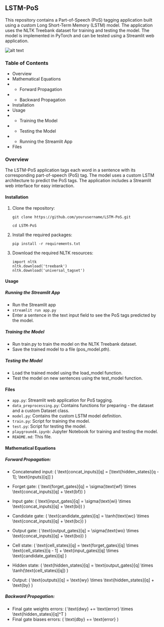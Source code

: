 ## LSTM-PoS

 This repository contains a Part-of-Speech (PoS) tagging application built using a custom Long Short-Term Memory (LSTM) model. The application uses the NLTK Treebank dataset for training and testing the model. The model is implemented in PyTorch and can be tested using a Streamlit web application.

 ![alt text](/iamges/LSTM-POS%20Streamlit.gif)

### Table of Contents
- Overview
- Mathematical Equations
- - Forward Propagation
- - Backward Propagation
- Installation
- Usage
- - Training the Model
- - Testing the Model
- - Running the Streamlit App
- Files

### Overview
 The LSTM-PoS application tags each word in a sentence with its corresponding part-of-speech (PoS) tag. The model uses a custom LSTM architecture to predict the PoS tags. The application includes a Streamlit web interface for easy interaction.

#### Installation
1. Clone the repository:
   
   ```
   git clone https://github.com/yourusername/LSTM-PoS.git
   
   cd LSTM-PoS
   ```

2. Install the required packages:
   ```
   pip install -r requirements.txt
   ```
3. Download the required NLTK resources:
   ```
   import nltk
   nltk.download('treebank')
   nltk.download('universal_tagset')
   ```

#### Usage
##### Running the Streamlit App
   - Run the Streamlit app
   - `streamlit run app.py`
   - Enter a sentence in the text input field to see the PoS tags predicted by the model.
##### Training the Model
   - Run train.py to train the model on the NLTK Treebank dataset.
   - Save the trained model to a file (pos_model.pth).

##### Testing the Model
   - Load the trained model using the load_model function.
   - Test the model on new sentences using the test_model function.

#### Files
- `app.py`: Streamlit web application for PoS tagging.
- `data_preprocessing.py`: Contains functions for preparing - the dataset and a custom Dataset class.
- `model.py`: Contains the custom LSTM model definition.
- `train.py`: Script for training the model.
- `test.py`: Script for testing the model.
- `playground4.ipynb`: Jupyter Notebook for training and testing the model.
- `README.md`: This file.

#### Mathematical Equations
##### Forward Propagation:
- Concatenated input:
 ( \text{concat_inputs}[q] = [\text{hidden_states}[q - 1]; \text{inputs}[q]] )

- Forget gate:
 ( \text{forget_gates}[q] = \sigma(\text{wf} \times \text{concat_inputs}[q] + \text{bf}) )

- Input gate:
 ( \text{input_gates}[q] = \sigma(\text{wi} \times \text{concat_inputs}[q] + \text{bi}) )

- Candidate gate:
 ( \text{candidate_gates}[q] = \tanh(\text{wc} \times \text{concat_inputs}[q] + \text{bc}) )

- Output gate:
 ( \text{output_gates}[q] = \sigma(\text{wo} \times \text{concat_inputs}[q] + \text{bo}) )

- Cell state:
 ( \text{cell_states}[q] = \text{forget_gates}[q] \times \text{cell_states}[q - 1] + \text{input_gates}[q] \times \text{candidate_gates}[q] )

- Hidden state:
 ( \text{hidden_states}[q] = \text{output_gates}[q] \times \tanh(\text{cell_states}[q]) )

- Output:
 ( \text{outputs}[q] = \text{wy} \times \text{hidden_states}[q] + \text{by} )

##### Backward Propagation:
- Final gate weights errors:
 ( \text{dwy} += \text{error} \times \text{hidden_states}[q]^T )
- Final gate biases errors:
 ( \text{dby} += \text{error} )
